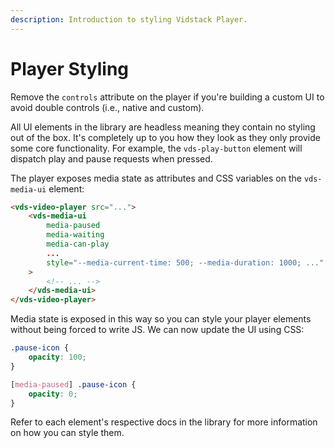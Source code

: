 ```yaml
---
description: Introduction to styling Vidstack Player.
---
```


# Player Styling

Remove the `controls` attribute on the player if you're building a custom UI to avoid
double controls (i.e., native and custom).

All UI elements in the library are headless meaning they contain no styling out of the box. It's
completely up to you how they look as they only provide some core functionality. For example, the
`vds-play-button` element will dispatch play and pause requests when pressed.

The player exposes media state as attributes and CSS variables on the `vds-media-ui` element:

```html
<vds-video-player src="...">
	<vds-media-ui
		media-paused
		media-waiting
		media-can-play
		...
		style="--media-current-time: 500; --media-duration: 1000; ..."
	>
		<!-- ... -->
	</vds-media-ui>
</vds-video-player>
```

Media state is exposed in this way so you can style your player elements without being forced
to write JS. We can now update the UI using CSS:

```css
.pause-icon {
	opacity: 100;
}

[media-paused] .pause-icon {
	opacity: 0;
}
```

Refer to each element's respective docs in the library for more information on how you can style them.
